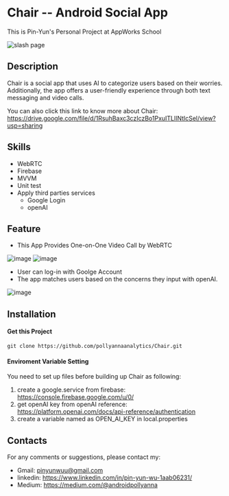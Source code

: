 # Chair -- Android Social App

This is Pin-Yun's Personal Project at AppWorks School

![slash page](https://github.com/pollyannaanalytics/Chair/assets/114213570/345e4d9f-8274-40d4-ae52-82fd4b5cb0dd)
## Description

Chair is a social app that uses AI to categorize users based on their worries. Additionally, the app offers a user-friendly experience through both text messaging and video calls.

You can also click this link to know more about Chair: https://drive.google.com/file/d/1RsuhBaxc3czIczBo1PxuITLlINtlcSel/view?usp=sharing


## Skills
* WebRTC
* Firebase
* MVVM
* Unit test
* Apply third parties services
    * Google Login
    * openAI


## Feature
* This App Provides One-on-One Video Call by WebRTC

![image](https://github.com/pollyannaanalytics/Chair/assets/114213570/3e0c99fd-e970-44a3-83a9-2c52f39401a6)
![image](https://github.com/pollyannaanalytics/Chair/assets/114213570/3a6e3bae-397a-4ef4-81a1-1a4745538d16)


* User can log-in with Goolge Account
* The app matches users based on the concerns they input with openAI.


![image](https://github.com/pollyannaanalytics/Chair/assets/114213570/921ed79f-3f0b-4acf-b5a3-648d5046101b)


## Installation

#### Get this Project

```kotlin=
git clone https://github.com/pollyannaanalytics/Chair.git
```

#### Enviroment Variable Setting
You need to set up files before building up Chair as following:
1. create a google.service from firebase: https://console.firebase.google.com/u/0/
2. get openAI key from openAI reference: 
https://platform.openai.com/docs/api-reference/authentication
4. create a variable named as OPEN_AI_KEY in local.properties


## Contacts
For any comments or suggestions, please contact my:
* Gmail: pinyunwuu@gmail.com
* linkedin: https://www.linkedin.com/in/pin-yun-wu-1aab06231/
* Medium: https://medium.com/@androidpollyanna

